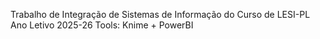 Trabalho de Integração de Sistemas de Informação do Curso de LESI-PL
Ano Letivo 2025-26
Tools: Knime + PowerBI
